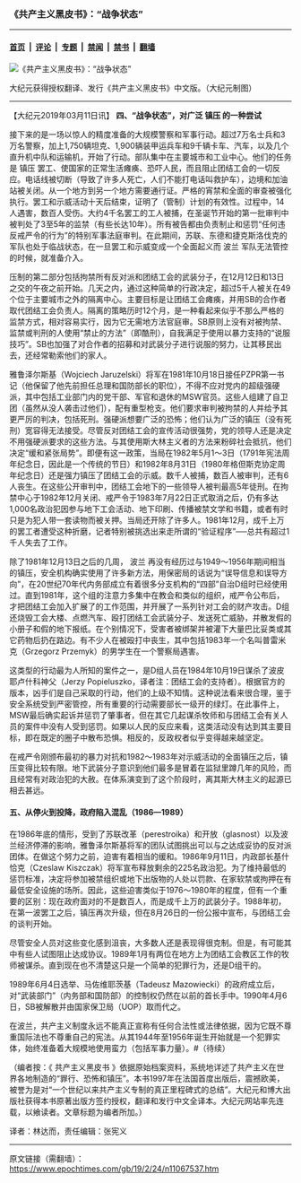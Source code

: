 ### 《共产主义黑皮书》：“战争状态”

---

#### [首页](../../../..?n11067537) &nbsp;|&nbsp; [评论](../../../../../epoch-comment?n11067537) &nbsp;|&nbsp; [专题](../../../../../epoch-special?n11067537) &nbsp;|&nbsp; [禁闻](../../../../../epoch-news?n11067537) &nbsp;|&nbsp; [禁书](../../../../../books?n11067537) &nbsp;|&nbsp; [翻墙](https://github.com/gfw-breaker/nogfw/blob/master/README.md?n11067537)


<div><img alt="《共产主义黑皮书》：“战争状态”" class="attachment-djy_600_400 size-djy_600_400 wp-post-image" src="https://i.epochtimes.com/assets/uploads/2017/12/dcbb5ad1ea37934a168afd29d68d142e-600x400.jpg"/>
<div class="caption">
 <p>
  大纪元获得授权翻译、发行《共产主义黑皮书》中文版。（大纪元制图）
 </p>
</div></div><hr/><div class="post_content" id="artbody" itemprop="articleBody">
 <!-- article content begin -->
 <p>
  【大纪元2019年03月11日讯】
  <strong>
   四、“战争状态”，对广泛
   <ok href="https://www.epochtimes.com/gb/tag/%E9%95%87%E5%8E%8B.html">
    镇压
   </ok>
   的一种尝试
  </strong>
 </p>
 <p>
  接下来的是一场以惊人的精度准备的大规模警察和军事行动。超过7万名士兵和3万名警察，加上1,750辆坦克、1,900辆装甲运兵车和9千辆卡车、汽车，以及几个直升机中队和运输机，开始了行动。部队集中在主要城市和工业中心。他们的任务是
  <ok href="https://www.epochtimes.com/gb/tag/%E9%95%87%E5%8E%8B.html">
   镇压
  </ok>
  罢工、使国家的正常生活瘫痪、恐吓人民，而且阻止团结工会的一切反应。电话线被切断（导致了许多人死亡，人们不能打电话叫救护车），边境和加油站被关闭。从一个地方到另一个地方需要通行证。严格的宵禁和全面的审查被强化执行。罢工和示威活动十天后结束，证明了（管制）计划的有效性。过程中，14人遇害，数百人受伤。大约4千名罢工的工人被捕，在圣诞节开始的第一批审判中被判处了3至5年的监禁（有些长达10年）。所有被告都由负责制止和惩罚“任何违反戒严令的行为”的特别军事法庭审判。在此期间，苏联、东德和捷克斯洛伐克的军队也处于临战状态，在一旦罢工和示威变成一个全面起义而
  <ok href="https://www.epochtimes.com/gb/tag/%E6%B3%A2%E5%85%B0.html">
   波兰
  </ok>
  军队无法管控的时候，就准备介入。
 </p>
 <p>
  压制的第二部分包括拘禁所有反对派和团结工会的武装分子，在12月12日和13日之交的午夜之前开始。几天之内，通过这种简单的行政决定，超过5千人被关在49个位于主要城市之外的隔离中心。主要目标是让团结工会瘫痪，并用SB的合作者取代团结工会负责人。隔离的策略历时12个月，是一种看起来似乎不那么严格的监禁方式，相对容易实行，因为它无需地方法官庭审。SB原则上没有对被拘禁、监禁或判刑的人使用“禁止的方法”（即酷刑），自我满足于使用以暴力支持的“说服技巧”。SB也加强了对合作者的招募和对武装分子进行说服的努力，让其移民出去，还经常勒索他们的家人。
 </p>
 <p>
  雅鲁泽尔斯基（Wojciech Jaruzelski）将军在1981年10月18日接任PZPR第一书记（他保留了他先前担任总理和国防部长的职位），不得不应对党内的超级强硬派，其中包括工业部门内的党干部、军官和退休的MSW官员。这些人组建了自卫团（虽然从没人袭击过他们），配有重型枪支。他们要求审判被拘禁的人并给予其更严厉的判决，包括死刑。强硬派想要广泛的恐怖；他们认为广泛的镇压（没有死刑）宽容得无法接受。尽管反对团结工会的宣传活动很强势，党的领导人还是决定不用强硬派要求的这些方法。与其使用斯大林主义者的方法来粉碎社会抵抗，他们决定“缓和紧张局势”。即便有这一政策，当局在1982年5月1～3日（1791年宪法周年纪念日，因此是一个传统的节日）和1982年8月31日（1980年格但斯克协定周年纪念日）还是强力镇压了团结工会的示威。数千人被捕，数百人被审判，还有6人丧生。在这些公开审判中，团结工会地下的一些领导人被判最高5年徒刑。在拘禁中心于1982年12月关闭、戒严令于1983年7月22日正式取消之后，仍有多达1,000名政治犯因参与地下工会活动、地下印刷、传播被禁文学和书籍，或者有时只是为犯人带一套读物而被关押。当局还开除了许多人。1981年12月，成千上万的罢工者遭受这种折磨，记者特别被挑选出来走所谓的“验证程序”──总共有超过1千人失去了工作。
 </p>
 <p>
  除了1981年12月13日之后的几周，
  <ok href="https://www.epochtimes.com/gb/tag/%E6%B3%A2%E5%85%B0.html">
   波兰
  </ok>
  再没有经历过与1949～1956年期间相当的镇压，安全机构确实使用了许多新方法，用保密局的话说为“误导信息和误导方向”，在20世纪70年代内务部成立有着很多分支机构的“四部”自治D组时已经使用过。直到1981年，这个组的注意力多集中在教会和类似的组织，戒严令公布后，才把团结工会加入扩展了的工作范围，并开展了一系列针对工会的财产攻击。D组还烧毁工会大楼、点燃汽车、殴打团结工会武装分子、发送死亡威胁，并散发假的小册子和假的地下报纸。在个别情况下，受害者被绑架并被灌下大量巴比妥类或其它药物后扔在路边。有不少人在被殴打中丧生，其中包括1983年一个名叫普雷米克（Grzegorz Przemyk）的男学生在一个警察局遇害。
 </p>
 <p>
  这类型的行动最为人所知的案件之一，是D组人员在1984年10月19日谋杀了波皮耶卢什科神父（Jerzy Popieluszko，译者注：团结工会的支持者）。根据官方的版本，凶手们是自己采取的行动，他们的上级不知情。这种说法看来很合理，鉴于安全系统受到严密管控，所有重要的行动需要部长一级开的绿灯。在此事件上，MSW最后确实起诉并惩罚了肇事者，但在其它几起谋杀牧师和与团结工会有关人员的案件中没有人受到惩罚。如果以人民的反应来看，这类活动没有达到其主要目标，即在既定的圈子中散布恐惧。相反的，反政权者似乎变得越来越坚定。
 </p>
 <p>
  在戒严令刚颁布最初的暴力对抗和1982～1983年对示威活动的全面镇压之后，镇压变得比较有限。地下武装分子意识到他们最多是冒着在监狱里蹲几年的风险，而且经常有对政治犯的大赦。在体系演变到了这个阶段时，离其斯大林主义的起源已相去甚远。
 </p>
 <h4>
  五、从停火到投降，政府陷入混乱（1986—1989）
 </h4>
 <p>
  在1986年底的情形，受到了苏联改革（perestroika）和开放（glasnost）以及波兰经济停滞的影响，雅鲁泽尔斯基将军的团队试图挑出可以与之达成妥协的反对派团体。在做这个努力之前，迫害有着相当的缓和。1986年9月11日，内政部长基什恰克（Czeslaw Kiszczak）将军宣布释放剩余的225名政治犯。为了维持最低的惩罚标准，决定将参加被禁组织或地下出版物的人处以罚款、在家软禁或拘押在有最低安全设施的场所。因此，这些迫害类似于1976～1980年的程度，但有一个重要的区别：现在政府面对的不是数百人，而是成千上万的武装分子。1988年初，在第一波罢工之后，镇压再次升级，但在8月26日的一份公报中宣布，与团结工会的谈判开始。
 </p>
 <p>
  尽管安全人员对这些变化感到沮丧，大多数人还是表现得很克制。但是，有可能其中有些人试图阻止达成协议。1989年1月有两位在地方上为团结工会教区工作的牧师被谋杀。直到现在也不清楚这只是一个简单的犯罪行为，还是D组干的。
 </p>
 <p>
  1989年6月4日选举、马佐维耶茨基（Tadeusz Mazowiecki）的政府成立后，对“武装部门”（内务部和国防部）的控制权仍然在以前的首长手中。1990年4月6日，SB被解散并由国家保卫局（UOP）取而代之。
 </p>
 <p>
  在波兰，共产主义制度永远不能真正宣称有任何合法性或法律依据，因为它既不尊重国际法也不尊重自己的宪法。从其1944年至1956年诞生开始就是一个犯罪实体，始终准备着大规模地使用蛮力（包括军事力量）。#（待续）
 </p>
 <p>
  （编者按：《
  <ok href="https://www.epochtimes.com/gb/tag/%E5%85%B1%E4%BA%A7%E4%B8%BB%E4%B9%89%E9%BB%91%E7%9A%AE%E4%B9%A6.html">
   共产主义黑皮书
  </ok>
  》依据原始档案资料，系统地详述了共产主义在世界各地制造的“罪行、恐怖和镇压”。本书1997年在法国首度出版后，震撼欧美，被誉为是对“一个世纪以来共产主义专制的真正里程碑式的总结”。大纪元和博大出版社获得本书原著出版方签约授权，翻译和发行中文全译本。大纪元网站率先连载，以飨读者。文章标题为编者所加。）
 </p>
 <p>
  译者：林达而，责任编辑：张宪义
 </p>
 <!-- article content end -->
 <div id="below_article_ad">
 </div>
</div>


---

原文链接（需翻墙）：https://www.epochtimes.com/gb/19/2/24/n11067537.htm